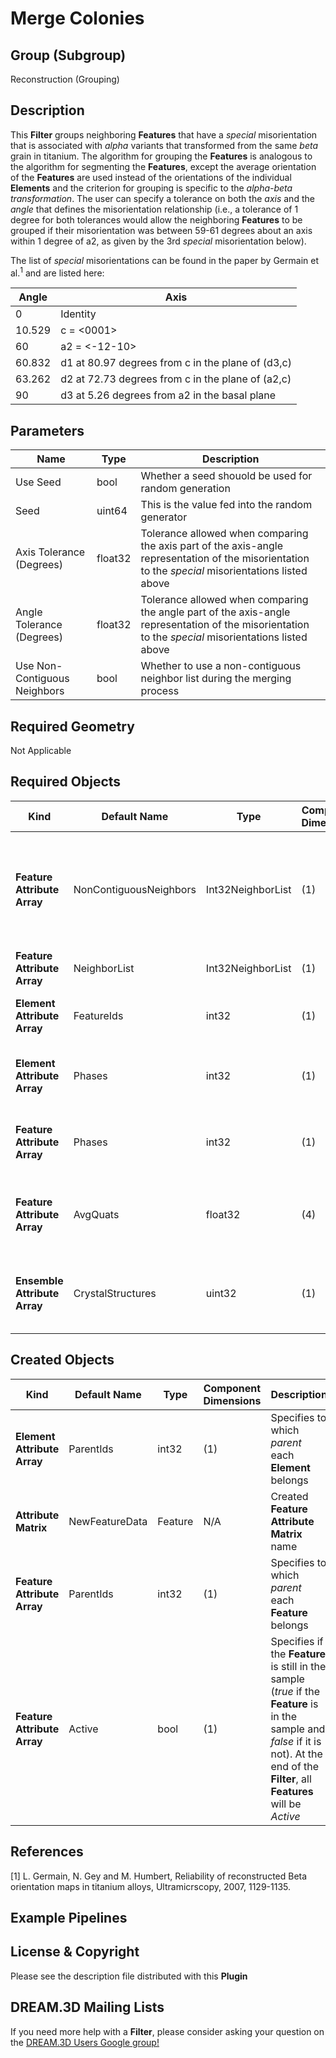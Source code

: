 # Merge Colonies #

## Group (Subgroup) ##

Reconstruction (Grouping)

## Description ##

This **Filter** groups neighboring **Features** that have a *special* misorientation that is associated with *alpha* variants that transformed from the same *beta* grain in titanium.  The algorithm for grouping the **Features** is analogous to the algorithm for segmenting the **Features**, except the average orientation of the **Features** are used instead of the orientations of the individual **Elements** and the criterion for grouping is specific to the *alpha-beta transformation*.  The user can specify a tolerance on both the *axis* and the *angle* that defines the misorientation relationship (i.e., a tolerance of 1 degree for both tolerances would allow the neighboring **Features** to be grouped if their misorientation was between 59-61 degrees about an axis within 1 degree of a2, as given by the 3rd *special* misorientation below).

The list of *special* misorientations can be found in the paper by Germain et al.<sup>1</sup> and are listed here:

| Angle | Axis |
|------|------|
| 0 | Identity |
| 10.529 | c = <0001> |
| 60 | a2 = <-12-10> |
| 60.832 | d1 at 80.97 degrees from c in the plane of (d3,c) |
| 63.262 | d2 at 72.73 degrees from c in the plane of (a2,c) |
| 90 | d3 at 5.26 degrees from a2 in the basal plane |

## Parameters ##

| Name | Type | Description |
|------|------| ----------- |
| Use Seed | bool | Whether a seed shouold be used for random generation |
| Seed | uint64 | This is the value fed into the random generator |
| Axis Tolerance (Degrees) | float32 | Tolerance allowed when comparing the axis part of the axis-angle representation of the misorientation to the *special* misorientations listed above |
| Angle Tolerance (Degrees) | float32 | Tolerance allowed when comparing the angle part of the axis-angle representation of the misorientation to the *special* misorientations listed above |
| Use Non-Contiguous Neighbors | bool | Whether to use a non-contiguous neighbor list during the merging process |

## Required Geometry ##

Not Applicable

## Required Objects ##

| Kind | Default Name | Type | Component Dimensions | Description |
|------|--------------|------|----------------------|-------------|
| **Feature Attribute Array** | NonContiguousNeighbors | Int32NeighborList | (1) | List of non-contiguous neighbors for each **Feature**. Only needed if *Use Non-Contiguous Neighbors* is checked |
| **Feature Attribute Array** | NeighborList | Int32NeighborList | (1) | List of neighbors for each **Feature** |
| **Element Attribute Array** | FeatureIds | int32 | (1) | Specifies to which **Feature** each **Element** belongs |
| **Element Attribute Array** | Phases | int32 | (1) | Specifies to which **Ensemble** each **Element** belongs |
| **Feature Attribute Array** | Phases | int32 | (1) | Specifies to which **Ensemble** each **Feature** belongs |
| **Feature Attribute Array** | AvgQuats | float32 | (4) | Specifies the average orientation of the **Feature** in quaternion representation |
| **Ensemble Attribute Array** | CrystalStructures | uint32 | (1) | Enumeration representing the crystal structure for each **Ensemble** |

## Created Objects ##

| Kind | Default Name | Type | Component Dimensions | Description |
|------|--------------|------|----------------------|-------------|
| **Element Attribute Array** | ParentIds | int32 | (1) | Specifies to which *parent* each **Element** belongs |
| **Attribute Matrix** | NewFeatureData | Feature | N/A | Created **Feature Attribute Matrix** name |
| **Feature Attribute Array** | ParentIds | int32 | (1) | Specifies to which *parent* each **Feature** belongs |
| **Feature Attribute Array** | Active | bool | (1) | Specifies if the **Feature** is still in the sample (*true* if the **Feature** is in the sample and *false* if it is not). At the end of the **Filter**, all **Features** will be *Active* |

## References ##

[1] L. Germain, N. Gey and M. Humbert, Reliability of reconstructed Beta orientation maps in titanium alloys, Ultramicrscopy, 2007, 1129-1135.

## Example Pipelines ##

## License & Copyright ##

Please see the description file distributed with this **Plugin**

## DREAM.3D Mailing Lists ##

If you need more help with a **Filter**, please consider asking your question on the [DREAM.3D Users Google group!](https://groups.google.com/forum/?hl=en#!forum/dream3d-users)
